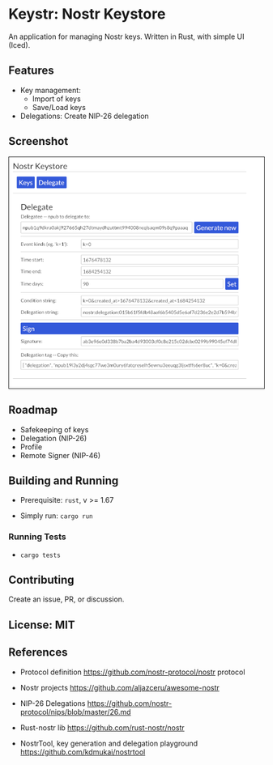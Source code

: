 # **Keystr**: Nostr Keystore

An application for managing Nostr keys.
Written in Rust, with simple UI (Iced).

## Features

- Key management:
  - Import of keys
  - Save/Load keys
- Delegations: Create NIP-26 delegation

## Screenshot

<img src="media/screenshot-01-deleg.png" align="center" title="screenshot delegation" border="1">

## Roadmap

- Safekeeping of keys
- Delegation (NIP-26)
- Profile
- Remote Signer (NIP-46)

## Building and Running

- Prerequisite: `rust`, v >= 1.67

- Simply run:  `cargo run`

### Running Tests

- `cargo tests`

## Contributing

Create an issue, PR, or discussion.

## License: MIT

## References

- Protocol definition  https://github.com/nostr-protocol/nostr  protocol

- Nostr projects  https://github.com/aljazceru/awesome-nostr

- NIP-26 Delegations  https://github.com/nostr-protocol/nips/blob/master/26.md

- Rust-nostr lib  https://github.com/rust-nostr/nostr

- NostrTool, key generation and delegation playground  https://github.com/kdmukai/nostrtool

